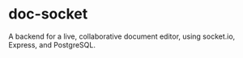 # doc-socket

A backend for a live, collaborative document editor, using socket.io, Express, and PostgreSQL.
